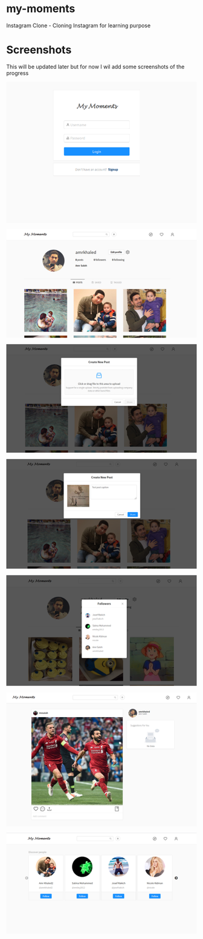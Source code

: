# my-moments
Instagram Clone - Cloning Instagram for learning purpose 

# Screenshots

This will be updated later but for now I wil add some screenshots of the progress


![Screenshot](screenshots/4.png)

![Screenshot](screenshots/1.png)

![Screenshot](screenshots/2.png)

![Screenshot](screenshots/3.png)

![Screenshot](screenshots/6.png)

![Screenshot](screenshots/7.png)

![Screenshot](screenshots/5.png)


